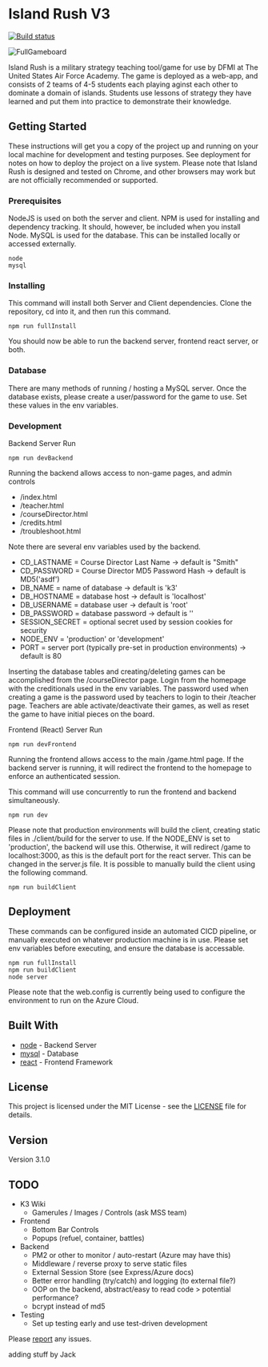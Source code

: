 # Island Rush V3

[![Build status](https://dev.azure.com/spenceradolph/IslandRushK3/_apis/build/status/IslandRushK3-CI)](https://dev.azure.com/spenceradolph/IslandRushK3/_build/latest?definitionId=7)

![FullGameboard](https://github.com/island-rush/Images/blob/master/K3/fullGameboard.PNG)

Island Rush is a military strategy teaching tool/game for use by DFMI at The United States Air Force Academy. The game is deployed as a web-app, and consists of 2 teams of 4-5 students each playing aginst each other to dominate a domain of islands. Students use lessons of strategy they have learned and put them into practice to demonstrate their knowledge.

## Getting Started

These instructions will get you a copy of the project up and running on your local machine for development and testing purposes. See deployment for notes on how to deploy the project on a live system. Please note that Island Rush is designed and tested on Chrome, and other browsers may work but are not officially recommended or supported.

### Prerequisites

NodeJS is used on both the server and client. NPM is used for installing and dependency tracking. It should, however, be included when you install Node. MySQL is used for the database. This can be installed locally or accessed externally.

```
node
mysql
```

### Installing

This command will install both Server and Client dependencies. Clone the repository, cd into it, and then run this command.

```
npm run fullInstall
```

You should now be able to run the backend server, frontend react server, or both.

### Database

There are many methods of running / hosting a MySQL server. Once the database exists, please create a user/password for the game to use. Set these values in the env variables.

### Development

Backend Server Run

```
npm run devBackend
```

Running the backend allows access to non-game pages, and admin controls

- /index.html
- /teacher.html
- /courseDirector.html
- /credits.html
- /troubleshoot.html

Note there are several env variables used by the backend.

- CD_LASTNAME = Course Director Last Name -> default is "Smith"
- CD_PASSWORD = Course Director MD5 Password Hash -> default is MD5('asdf')
- DB_NAME = name of database -> default is 'k3'
- DB_HOSTNAME = database host -> default is 'localhost'
- DB_USERNAME = database user -> default is 'root'
- DB_PASSWORD = database password -> default is ''
- SESSION_SECRET = optional secret used by session cookies for security
- NODE_ENV = 'production' or 'development'
- PORT = server port (typically pre-set in production environments) -> default is 80

Inserting the database tables and creating/deleting games can be accomplished from the /courseDirector page. Login from the homepage with the creditionals used in the env variables. The password used when creating a game is the password used by teachers to login to their /teacher page. Teachers are able activate/deactivate their games, as well as reset the game to have initial pieces on the board.

Frontend (React) Server Run

```
npm run devFrontend
```

Running the frontend allows access to the main /game.html page. If the backend server is running, it will redirect the frontend to the homepage to enforce an authenticated session.

This command will use concurrently to run the frontend and backend simultaneously.

```
npm run dev
```

Please note that production environments will build the client, creating static files in ./client/build for the server to use. If the NODE_ENV is set to 'production', the backend will use this. Otherwise, it will redirect /game to localhost:3000, as this is the default port for the react server. This can be changed in the server.js file. It is possible to manually build the client using the following command.

```
npm run buildClient
```

## Deployment

These commands can be configured inside an automated CICD pipeline, or manually executed on whatever production machine is in use. Please set env variables before executing, and ensure the database is accessable.

```
npm run fullInstall
npm run buildClient
node server
```

Please note that the web.config is currently being used to configure the environment to run on the Azure Cloud.

## Built With

- [node](https://nodejs.org/en/docs/) - Backend Server
- [mysql](https://dev.mysql.com/doc/) - Database
- [react](https://reactjs.org/docs/getting-started.html) - Frontend Framework

## License

This project is licensed under the MIT License - see the [LICENSE](LICENSE) file for details.

## Version

Version 3.1.0

## TODO

- K3 Wiki
  - Gamerules / Images / Controls (ask MSS team)
- Frontend
  - Bottom Bar Controls
  - Popups (refuel, container, battles)
- Backend
  - PM2 or other to monitor / auto-restart (Azure may have this)
  - Middleware / reverse proxy to serve static files
  - External Session Store (see Express/Azure docs)
  - Better error handling (try/catch) and logging (to external file?)
  - OOP on the backend, abstract/easy to read code > potential performance?
  - bcrypt instead of md5
- Testing
  - Set up testing early and use test-driven development

Please [report](https://gitreports.com/issue/island-rush/K3) any issues.

adding stuff by Jack
